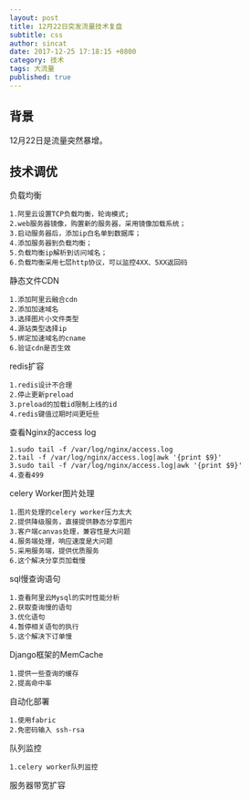 ```yaml
---
layout: post
title: 12月22日突发流量技术复盘
subtitle: css
author: sincat
date: 2017-12-25 17:18:15 +0800
category: 技术
tags: 大流量
published: true
---
```


## 背景
12月22日是流量突然暴增。


## 技术调优

负载均衡

    1.阿里云设置TCP负载均衡，轮询模式;
    2.web服务器镜像，购置新的服务器，采用镜像加载系统；
    3.启动服务器后，添加ip白名单到数据库；
    4.添加服务器到负载均衡；
    5.负载均衡ip解析到访问域名；
    6.负载均衡采用七层http协议，可以监控4XX、5XX返回码

静态文件CDN

    1.添加阿里云融合cdn
    2.添加加速域名
    3.选择图片小文件类型
    4.源站类型选择ip
    5.绑定加速域名的cname
    6.验证cdn是否生效
    
redis扩容

    1.redis设计不合理
    2.停止更新preload
    3.preload的加载id限制上线的id
    4.redis键值过期时间更短些

查看Nginx的access log
    
    1.sudo tail -f /var/log/nginx/access.log
    2.tail -f /var/log/nginx/access.log|awk '{print $9}'
    3.sudo tail -f /var/log/nginx/access.log|awk '{print $9}'
    4.查看499
    
    
celery Worker图片处理
    
    1.图片处理的celery worker压力太大
    2.提供降级服务，直接提供静态分享图片
    3.客户端canvas处理，兼容性是大问题
    4.服务端处理，响应速度是大问题
    5.采用服务端，提供优质服务
    6.这个解决分享页加载慢
    
sql慢查询语句
    
    1.查看阿里云Mysql的实时性能分析
    2.获取查询慢的语句
    3.优化语句
    4.暂停相关语句的执行
    5.这个解决下订单慢


Django框架的MemCache
    
    1.提供一些查询的缓存
    2.提高命中率
    
自动化部署
    
    1.使用fabric
    2.免密码输入 ssh-rsa

队列监控
    
    1.celery worker队列监控

服务器带宽扩容



    